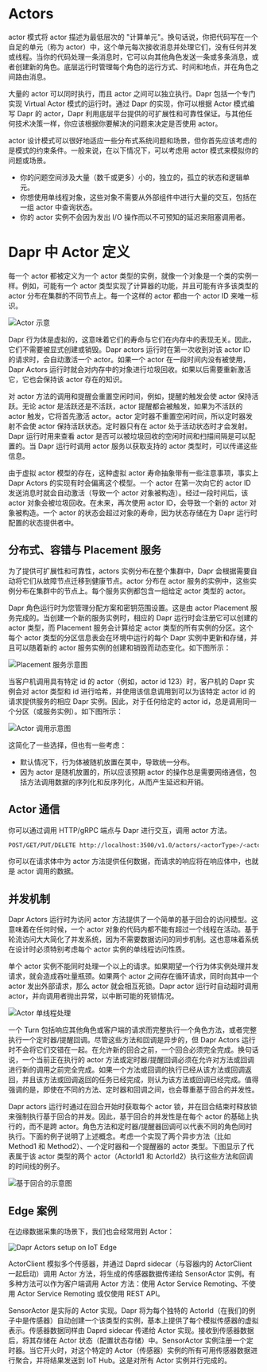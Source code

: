 # Actors

actor 模式将 actor 描述为最低层次的 "计算单元"。换句话说，你把代码写在一个自足的单元（称为 actor）中，这个单元每次接收消息并处理它们，没有任何并发或线程。当你的代码处理一条消息时，它可以向其他角色发送一条或多条消息，或者创建新的角色。底层运行时管理每个角色的运行方式、时间和地点，并在角色之间路由消息。

大量的 actor 可以同时执行，而且 actor 之间可以独立执行。Dapr 包括一个专门实现 Virtual Actor 模式的运行时。通过 Dapr 的实现，你可以根据 Actor 模式编写 Dapr 的 actor，Dapr 利用底层平台提供的可扩展性和可靠性保证。与其他任何技术决策一样，你应该根据你要解决的问题来决定是否使用 actor。

actor 设计模式可以很好地适应一些分布式系统问题和场景，但你首先应该考虑的是模式的约束条件。一般来说，在以下情况下，可以考虑用 actor 模式来模拟你的问题或场景。

- 你的问题空间涉及大量（数千或更多）小的，独立的，孤立的状态和逻辑单元。
- 你想使用单线程对象，这些对象不需要从外部组件中进行大量的交互，包括在一组 actor 中查询状态。
- 你的 actor 实例不会因为发出 I/O 操作而以不可预知的延迟来阻塞调用者。

# Dapr 中 Actor 定义

每一个 actor 都被定义为一个 actor 类型的实例，就像一个对象是一个类的实例一样。例如，可能有一个 actor 类型实现了计算器的功能，并且可能有许多该类型的 actor 分布在集群的不同节点上。每一个这样的 actor 都由一个 actor ID 来唯一标识。

![Actor 示意](https://pic.imgdb.cn/item/6052ee92524f85ce29387526.jpg)

Dapr 行为体是虚拟的，这意味着它们的寿命与它们在内存中的表现无关。因此，它们不需要被显式创建或销毁。Dapr actors 运行时在第一次收到对该 actor ID 的请求时，会自动激活一个 actor。如果一个 actor 在一段时间内没有被使用，Dapr Actors 运行时就会对内存中的对象进行垃圾回收。如果以后需要重新激活它，它也会保持该 actor 存在的知识。

对 actor 方法的调用和提醒会重置空闲时间，例如，提醒的触发会使 actor 保持活跃。无论 actor 是活跃还是不活跃，actor 提醒都会被触发，如果为不活跃的 actor 触发，它将首先激活 actor。actor 定时器不重置空闲时间，所以定时器发射不会使 actor 保持活跃状态。定时器只有在 actor 处于活动状态时才会发射。Dapr 运行时用来查看 actor 是否可以被垃圾回收的空闲时间和扫描间隔是可以配置的。当 Dapr 运行时调用 actor 服务以获取支持的 actor 类型时，可以传递这些信息。

由于虚拟 actor 模型的存在，这种虚拟 actor 寿命抽象带有一些注意事项，事实上 Dapr Actors 的实现有时会偏离这个模型。一个 actor 在第一次向它的 actor ID 发送消息时就会自动激活（导致一个 actor 对象被构造）。经过一段时间后，该 actor 对象会被垃圾回收。在未来，再次使用 actor ID，会导致一个新的 actor 对象被构造。一个 actor 的状态会超过对象的寿命，因为状态存储在为 Dapr 运行时配置的状态提供者中。

## 分布式、容错与 Placement 服务

为了提供可扩展性和可靠性，actors 实例分布在整个集群中，Dapr 会根据需要自动将它们从故障节点迁移到健康节点。actor 分布在 actor 服务的实例中，这些实例分布在集群中的节点上。每个服务实例都包含一组给定 actor 类型的 actor。

Dapr 角色运行时为您管理分配方案和密钥范围设置。这是由 actor Placement 服务完成的。当创建一个新的服务实例时，相应的 Dapr 运行时会注册它可以创建的 actor 类型，而 Placement 服务会计算给定 actor 类型的所有实例的分区。这个每个 actor 类型的分区信息表会在环境中运行的每个 Dapr 实例中更新和存储，并且可以随着新的 actor 服务实例的创建和销毁而动态变化。如下图所示：

![Placement 服务示意图](https://pic.imgdb.cn/item/6052efe6524f85ce29397140.jpg)

当客户机调用具有特定 id 的 actor（例如，actor id 123）时，客户机的 Dapr 实例会对 actor 类型和 id 进行哈希，并使用该信息调用到可以为该特定 actor id 的请求提供服务的相应 Dapr 实例。因此，对于任何给定的 actor id，总是调用同一个分区（或服务实例）。如下图所示：

![Actor 调用示意图](https://pic.imgdb.cn/item/6052f011524f85ce29398a95.jpg)

这简化了一些选择，但也有一些考虑：

- 默认情况下，行为体被随机放置在荚中，导致统一分布。
- 因为 actor 是随机放置的，所以应该预期 actor 的操作总是需要网络通信，包括方法调用数据的序列化和反序列化，从而产生延迟和开销。

## Actor 通信

你可以通过调用 HTTP/gRPC 端点与 Dapr 进行交互，调用 actor 方法。

```sh
POST/GET/PUT/DELETE http://localhost:3500/v1.0/actors/<actorType>/<actorId>/<method/state/timers/reminders>
```

你可以在请求体中为 actor 方法提供任何数据，而请求的响应将在响应体中，也就是 actor 调用的数据。

## 并发机制

Dapr Actors 运行时为访问 actor 方法提供了一个简单的基于回合的访问模型。这意味着在任何时候，一个 actor 对象的代码内都不能有超过一个线程在活动。基于轮流访问大大简化了并发系统，因为不需要数据访问的同步机制。这也意味着系统在设计时必须特别考虑每个 actor 实例的单线程访问性质。

单个 actor 实例不能同时处理一个以上的请求。如果期望一个行为体实例处理并发请求，就会造成吞吐量瓶颈。如果两个 actor 之间存在循环请求，同时向其中一个 actor 发出外部请求，那么 actor 就会相互死锁。Dapr actor 运行时自动超时调用 actor，并向调用者抛出异常，以中断可能的死锁情况。

![Actor 单线程处理](https://pic.imgdb.cn/item/6052f0d0524f85ce2939ea27.jpg)

一个 Turn 包括响应其他角色或客户端的请求而完整执行一个角色方法，或者完整执行一个定时器/提醒回调。尽管这些方法和回调是异步的，但 Dapr Actors 运行时不会将它们交错在一起。在允许新的回合之前，一个回合必须完全完成。换句话说，一个当前正在执行的 actor 方法或定时器/提醒回调必须在允许对方法或回调进行新的调用之前完全完成。如果一个方法或回调的执行已经从该方法或回调返回，并且该方法或回调返回的任务已经完成，则认为该方法或回调已经完成。值得强调的是，即使在不同的方法、定时器和回调之间，也会尊重基于回合的并发性。

Dapr actors 运行时通过在回合开始时获取每个 actor 锁，并在回合结束时释放锁来强制执行基于回合的并发。因此，基于回合的并发性是在每个 actor 的基础上执行的，而不是跨 actor。角色方法和定时器/提醒器回调可以代表不同的角色同时执行。下面的例子说明了上述概念。考虑一个实现了两个异步方法（比如 Method1 和 Method2）、一个定时器和一个提醒器的 actor 类型。下图显示了代表属于该 actor 类型的两个 actor（ActorId1 和 ActorId2）执行这些方法和回调的时间线的例子。

![基于回合的示意图](https://pic.imgdb.cn/item/6052f110524f85ce293a0ba8.jpg)

## Edge 案例

在边缘数据采集的场景下，我们也会经常用到 Actor：

![Dapr Actors setup on IoT Edge](https://pic.imgdb.cn/item/60530afb524f85ce294b8c9a.jpg)

ActorClient 模拟多个传感器，并通过 Daprd sidecar（与容器内的 ActorClient 一起启动）调用 Actor 方法，将生成的传感器数据传递给 SensorActor 实例。有多种方法可以作为客户端调用 Actor 方法：使用 Actor Service Remoting、不使用 Actor Service Remoting 或仅使用 REST API。

SensorActor 是实际的 Actor 实现。Dapr 将为每个独特的 ActorId（在我们的例子中是传感器）自动创建一个该类型的实例，基本上提供了每个模拟传感器的虚拟表示。传感器数据同样由 Daprd sidecar 传递给 Actor 实现。接收到传感器数据后，将其存储在 Actor 状态（配置状态存储）中。SensorActor 实例注册一个定时器。当它开火时，对这个特定的 Actor（传感器）实例的所有可用传感器数据进行聚合，并将结果发送到 IoT Hub。这是对所有 Actor 实例并行完成的。

